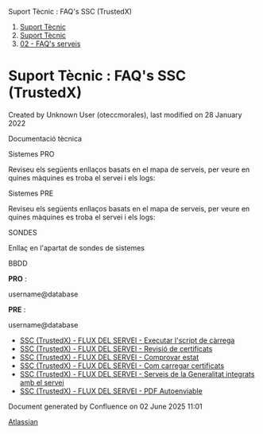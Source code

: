 Suport Tècnic : FAQ's SSC (TrustedX)  

1.  [Suport Tècnic](index.html)
2.  [Suport Tècnic](13893782.html)
3.  [02 - FAQ's serveis](26313393.html)

Suport Tècnic : FAQ's SSC (TrustedX)
====================================

Created by Unknown User (oteccmorales), last modified on 28 January 2022

  

Documentació tècnica

  

Sistemes PRO

Reviseu els següents enllaços basats en el mapa de serveis, per veure en quines màquines es troba el servei i els logs:

  

     

Sistemes PRE

Reviseu els següents enllaços basats en el mapa de serveis, per veure en quines màquines es troba el servei i els logs:

  

     

  

  

  

  

  

SONDES

Enllaç en l'apartat de sondes de sistemes

BBDD

**PRO** :

username@database

**PRE** :

username@database

*   [SSC (TrustedX) - FLUX DEL SERVEI - Executar l'script de càrrega](26313647.html)
*   [SSC (TrustedX) - FLUX DEL SERVEI - Revisió de certificats](26313660.html)
*   [SSC (TrustedX) - FLUX DEL SERVEI - Comprovar estat](26313282.html)
*   [SSC (TrustedX) - FLUX DEL SERVEI - Com carregar certificats](26313654.html)
*   [SSC (TrustedX) - FLUX DEL SERVEI - Serveis de la Generalitat integrats amb el servei](41521399.html)
*   [SSC (TrustedX) - FLUX DEL SERVEI - PDF Autoenviable](100008142.html)

  

Document generated by Confluence on 02 June 2025 11:01

[Atlassian](http://www.atlassian.com/)